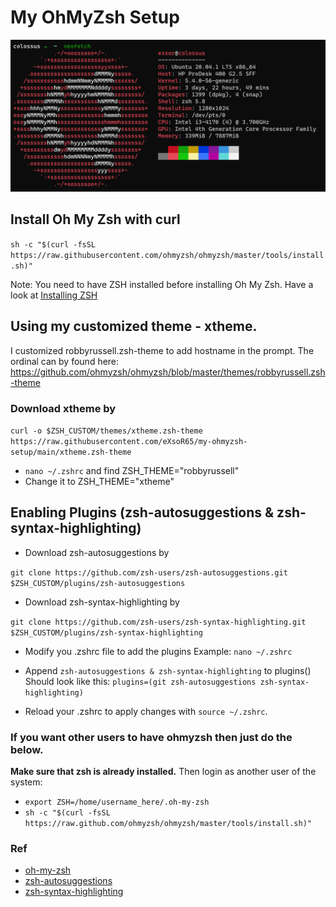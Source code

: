 
# My OhMyZsh Setup

![](ohmyzsh-setup.PNG)

## Install Oh My Zsh with curl

`sh -c "$(curl -fsSL https://raw.githubusercontent.com/ohmyzsh/ohmyzsh/master/tools/install.sh)"`

Note: You need to have ZSH installed before installing Oh My Zsh. Have a look at [Installing ZSH](https://github.com/ohmyzsh/ohmyzsh/wiki/Installing-ZSH)

## Using my customized theme - xtheme. 

I customized robbyrussell.zsh-theme to add hostname in the prompt. The ordinal can by found here: https://github.com/ohmyzsh/ohmyzsh/blob/master/themes/robbyrussell.zsh-theme

### Download xtheme by

`curl -o $ZSH_CUSTOM/themes/xtheme.zsh-theme https://raw.githubusercontent.com/eXsoR65/my-ohmyzsh-setup/main/xtheme.zsh-theme`

- `nano ~/.zshrc` and find ZSH_THEME="robbyrussell"
-  Change it to ZSH_THEME="xtheme"

## Enabling Plugins (zsh-autosuggestions & zsh-syntax-highlighting)
 - Download zsh-autosuggestions by
 
 `git clone https://github.com/zsh-users/zsh-autosuggestions.git $ZSH_CUSTOM/plugins/zsh-autosuggestions`
 
 - Download zsh-syntax-highlighting by
 
 `git clone https://github.com/zsh-users/zsh-syntax-highlighting.git $ZSH_CUSTOM/plugins/zsh-syntax-highlighting`

 - Modify you .zshrc file to add the plugins Example: `nano ~/.zshrc`
 
 - Append `zsh-autosuggestions & zsh-syntax-highlighting` to  plugins()
 Should look like this: `plugins=(git zsh-autosuggestions zsh-syntax-highlighting)`
 
 - Reload your .zshrc to apply changes with `source ~/.zshrc`.


### If you want other users to have ohmyzsh then just do the below.
**Make sure that zsh is already installed.**
Then login as another user of the system:

- `export ZSH=/home/username_here/.oh-my-zsh`
- `sh -c "$(curl -fsSL https://raw.github.com/ohmyzsh/ohmyzsh/master/tools/install.sh)"`

 ### Ref
 - [oh-my-zsh](https://github.com/robbyrussell/oh-my-zsh)
 - [zsh-autosuggestions](https://github.com/zsh-users/zsh-autosuggestions)
 - [zsh-syntax-highlighting](https://github.com/zsh-users/zsh-syntax-highlighting)
